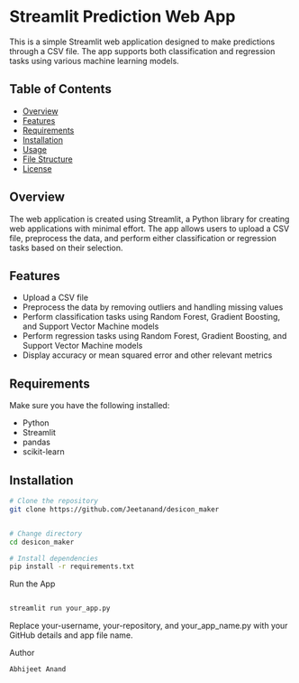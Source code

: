 # Streamlit Prediction Web App

This is a simple Streamlit web application designed to make predictions through a CSV file. The app supports both classification and regression tasks using various machine learning models.

## Table of Contents
- [Overview](#overview)
- [Features](#features)
- [Requirements](#requirements)
- [Installation](#installation)
- [Usage](#usage)
- [File Structure](#file-structure)
- [License](#license)

## Overview
The web application is created using Streamlit, a Python library for creating web applications with minimal effort. The app allows users to upload a CSV file, preprocess the data, and perform either classification or regression tasks based on their selection.

## Features
- Upload a CSV file
- Preprocess the data by removing outliers and handling missing values
- Perform classification tasks using Random Forest, Gradient Boosting, and Support Vector Machine models
- Perform regression tasks using Random Forest, Gradient Boosting, and Support Vector Machine models
- Display accuracy or mean squared error and other relevant metrics

## Requirements
Make sure you have the following installed:
- Python
- Streamlit
- pandas
- scikit-learn


## Installation

```bash
# Clone the repository
git clone https://github.com/Jeetanand/desicon_maker


# Change directory
cd desicon_maker

# Install dependencies
pip install -r requirements.txt
```

Run the App

```bash

streamlit run your_app.py
```
Replace your-username, your-repository, and your_app_name.py with your GitHub details and app file name.

Author
```bash
Abhijeet Anand
```
